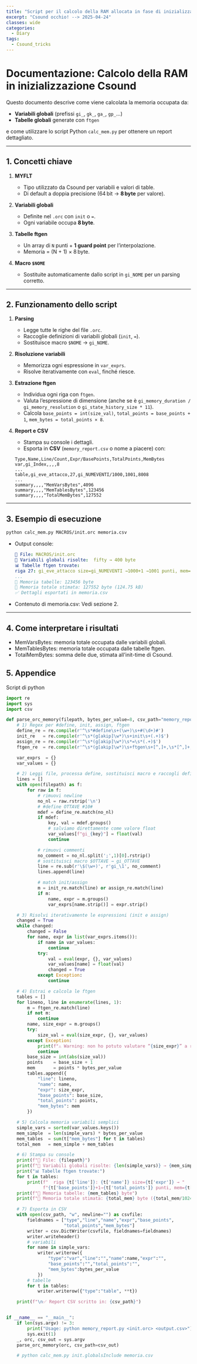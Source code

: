 ```yaml
---
title: "Script per il calcolo della RAM allocata in fase di inizializzazione su csound"
excerpt: "Csound occhio! --> 2025-04-24"
classes: wide
categories:
  - Diary
tags:
  - Csound_tricks
---
```


# Documentazione: Calcolo della RAM in inizializzazione Csound

Questo documento descrive come viene calcolata la memoria occupata da:

- **Variabili globali** (prefissi `gi_`, `gk_`, `ga_`, `gp_`…)  
- **Tabelle globali** generate con `ftgen`  

e come utilizzare lo script Python `calc_mem.py` per ottenere un report dettagliato.

---

## 1. Concetti chiave

1. **MYFLT**  
   - Tipo utilizzato da Csound per variabili e valori di table.  
   - Di default a doppia precisione (64 bit → **8 byte** per valore).

2. **Variabili globali**  
   - Definite nel `.orc` con `init` o `=`.  
   - Ogni variabile occupa **8 byte**.

3. **Tabelle ftgen**  
   - Un array di `N` punti + **1 guard point** per l’interpolazione.  
   - Memoria = (N + 1) × 8 byte.

4. **Macro `$NOME`**  
   - Sostituite automaticamente dallo script in `gi_NOME` per un parsing corretto.

---

## 2. Funzionamento dello script

1. **Parsing**  
   - Legge tutte le righe del file `.orc`.  
   - Raccoglie definizioni di variabili globali (`init`, `=`).  
   - Sostituisce macro `$NOME` → `gi_NOME`.  

2. **Risoluzione variabili**  
   - Memorizza ogni espressione in `var_exprs`.  
   - Risolve iterativamente con `eval`, finché riesce.

3. **Estrazione ftgen**  
   - Individua ogni riga con `ftgen`.  
   - Valuta l’espressione di dimensione (anche se è `gi_memory_duration / gi_memory_resolution` o `gi_state_history_size * 11`).  
   - Calcola `base_points = int(size_val)`, `total_points = base_points + 1`, `mem_bytes = total_points × 8`.

4. **Report e CSV**  
   - Stampa su console i dettagli.  
   - Esporta in **CSV** (`memory_report.csv` o nome a piacere) con:
   ```csv
   Type,Name,Line/Count,Expr/BasePoints,TotalPoints,MemBytes
   var,gi_Index,,,,8
   ...
   table,gi_eve_attacco,27,gi_NUMEVENTI/1000,1001,8008
   ...
   summary,,,,"MemVarsBytes",4096
   summary,,,,"MemTablesBytes",123456
   summary,,,,"TotalMemBytes",127552
    ```
---
## 3. Esempio di esecuzione

```bash
python calc_mem.py MACROS/init.orc memoria.csv
```

  - Output console:
    ```yaml
    📄 File: MACROS/init.orc
    🔢 Variabili globali risolte:  fifty → 400 byte
    📊 Tabelle ftgen trovate:
    riga 27: gi_eve_attacco size=gi_NUMEVENTI →1000+1 →1001 punti, mem=8008 byte
    ...
    🧠 Memoria tabelle: 123456 byte
    🧮 Memoria totale stimata: 127552 byte (124.75 kB)
    ✅ Dettagli esportati in memoria.csv
    ```
  - Contenuto di memoria.csv:
    Vedi sezione 2.
---
## 4. Come interpretare i risultati

  - MemVarsBytes: memoria totale occupata dalle variabili globali.
  - MemTablesBytes: memoria totale occupata dalle tabelle ftgen.
  - TotalMemBytes: somma delle due, stimata all’init-time di Csound.

## 5. Appendice
Script di python
```python
import re
import sys
import csv

def parse_orc_memory(filepath, bytes_per_value=8, csv_path="memory_report.csv"):
    # 1) Regex per #define, init, assign, ftgen
    define_re = re.compile(r'^\s*#define\s+(\w+)\s+#(\d+)#')
    init_re   = re.compile(r'^\s*(g[akip]\w*)\s+init\s+(.+)$')
    assign_re = re.compile(r'^\s*(g[akip]\w*)\s*=\s*(.+)$')
    ftgen_re  = re.compile(r'^\s*(g[akip]\w*)\s+ftgen\s+[^,]+,\s*[^,]+,\s*([^,]+)')

    var_exprs  = {}
    var_values = {}

    # 2) Leggi file, processa define, sostituisci macro e raccogli definizioni
    lines = []
    with open(filepath) as f:
        for raw in f:
            # rimuovi newline
            no_nl = raw.rstrip('\n')
            # #define OTTAVE #10#
            mdef = define_re.match(no_nl)
            if mdef:
                key, val = mdef.groups()
                # salviamo direttamente come valore float
                var_values[f"gi_{key}"] = float(val)
                continue

            # rimuovi commenti
            no_comment = no_nl.split(';',1)[0].rstrip()
            # sostituisci macro $OTTAVE → gi_OTTAVE
            line = re.sub(r'\$(\w+)', r'gi_\1', no_comment)
            lines.append(line)

            # match init/assign
            m = init_re.match(line) or assign_re.match(line)
            if m:
                name, expr = m.groups()
                var_exprs[name.strip()] = expr.strip()

    # 3) Risolvi iterativamente le espressioni (init e assign)
    changed = True
    while changed:
        changed = False
        for name, expr in list(var_exprs.items()):
            if name in var_values:
                continue
            try:
                val = eval(expr, {}, var_values)
                var_values[name] = float(val)
                changed = True
            except Exception:
                continue

    # 4) Estrai e calcola le ftgen
    tables = []
    for lineno, line in enumerate(lines, 1):
        m = ftgen_re.match(line)
        if not m:
            continue
        name, size_expr = m.groups()
        try:
            size_val = eval(size_expr, {}, var_values)
        except Exception:
            print(f"⚠️ Warning: non ho potuto valutare “{size_expr}” a riga {lineno}")
            continue
        base_size = int(abs(size_val))
        points    = base_size + 1
        mem       = points * bytes_per_value
        tables.append({
            "line": lineno,
            "name": name,
            "expr": size_expr,
            "base_points": base_size,
            "total_points": points,
            "mem_bytes": mem
        })

    # 5) Calcola memoria variabili semplici
    simple_vars = sorted(var_values.keys())
    mem_simple  = len(simple_vars) * bytes_per_value
    mem_tables  = sum(t["mem_bytes"] for t in tables)
    total_mem   = mem_simple + mem_tables

    # 6) Stampa su console
    print(f"📄 File: {filepath}")
    print(f"🔢 Variabili globali risolte: {len(simple_vars)} → {mem_simple} byte")
    print("📊 Tabelle ftgen trovate:")
    for t in tables:
        print(f"  riga {t['line']}: {t['name']} size={t['expr']} → "
              f"{t['base_points']}+1→{t['total_points']} punti, mem={t['mem_bytes']} byte")
    print(f"🧠 Memoria tabelle: {mem_tables} byte")
    print(f"🧮 Memoria totale stimata: {total_mem} byte ({total_mem/1024:.2f} kB)")

    # 7) Esporta in CSV
    with open(csv_path, "w", newline="") as csvfile:
        fieldnames = ["type","line","name","expr","base_points",
                      "total_points","mem_bytes"]
        writer = csv.DictWriter(csvfile, fieldnames=fieldnames)
        writer.writeheader()
        # variabili
        for name in simple_vars:
            writer.writerow({
                "type":"var","line":"","name":name,"expr":"",
                "base_points":"","total_points":"",
                "mem_bytes":bytes_per_value
            })
        # tabelle
        for t in tables:
            writer.writerow({"type":"table", **t})

    print(f"\n✅ Report CSV scritto in: {csv_path}")


if __name__ == "__main__":
    if len(sys.argv) != 3:
        print("Usage: python memory_report.py <init.orc> <output.csv>")
        sys.exit(1)
    _, orc, csv_out = sys.argv
    parse_orc_memory(orc, csv_path=csv_out)

    # python calc_mem.py init.globalsInclude memoria.csv
```

